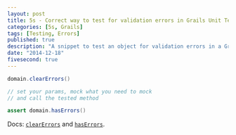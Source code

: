 ```yaml
---
layout: post
title: 5s - Correct way to test for validation errors in Grails Unit Tests
categories: [5s, Grails]
tags: [Testing, Errors]
published: true
description: "A snippet to test an object for validation errors in a Grails Unit Test"
date: "2014-12-18"
fivesecond: true 
---
```


````groovy
domain.clearErrors()

// set your params, mock what you need to mock
// and call the tested method

assert domain.hasErrors()
````

Docs: [`clearErrors`](http://grails.org/doc/2.2.x/ref/Domain%20Classes/clearErrors.html) and [`hasErrors`](http://grails.org/doc/2.2.x/ref/Domain%20Classes/hasErrors.html).

